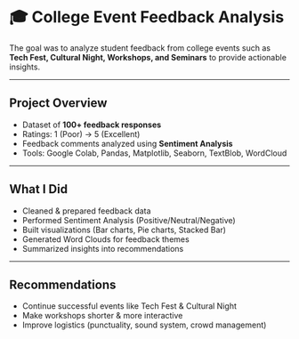 # 🎓 College Event Feedback Analysis

The goal was to analyze student feedback from college events such as **Tech Fest, Cultural Night, Workshops, and Seminars** to provide actionable insights.

---

## Project Overview
- Dataset of **100+ feedback responses**
- Ratings: 1 (Poor) → 5 (Excellent)
- Feedback comments analyzed using **Sentiment Analysis**
- Tools: Google Colab, Pandas, Matplotlib, Seaborn, TextBlob, WordCloud

---

## What I Did
- Cleaned & prepared feedback data
- Performed Sentiment Analysis (Positive/Neutral/Negative)
- Built visualizations (Bar charts, Pie charts, Stacked Bar)
- Generated Word Clouds for feedback themes
- Summarized insights into recommendations

---

## Recommendations
- Continue successful events like Tech Fest & Cultural Night
- Make workshops shorter & more interactive
- Improve logistics (punctuality, sound system, crowd management)


